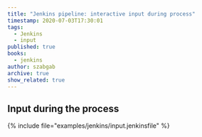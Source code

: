 ```yaml
---
title: "Jenkins pipeline: interactive input during process"
timestamp: 2020-07-03T17:30:01
tags:
  - Jenkins
  - input
published: true
books:
  - jenkins
author: szabgab
archive: true
show_related: true
---
```



## Input during the process

{% include file="examples/jenkins/input.jenkinsfile" %}


